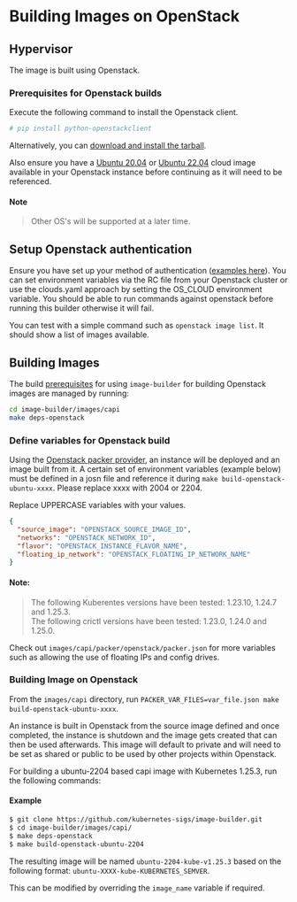 # Building Images on OpenStack

## Hypervisor

The image is built using Openstack.

### Prerequisites for Openstack builds

Execute the following command to install the Openstack client.
```bash
# pip install python-openstackclient
```
Alternatively, you can [download and install the tarball](https://docs.openstack.org/python-openstackclient/latest/#getting-started).


Also ensure you have a [Ubuntu 20.04](https://cloud-images.ubuntu.com/focal/current/) or [Ubuntu 22.04](https://cloud-images.ubuntu.com/jammy/current/) cloud image available in your Openstack instance before continuing as it will need to be referenced.

#### Note
> Other OS's will be supported at a later time.

## Setup Openstack authentication
Ensure you have set up your method of authentication ([examples here](https://docs.openstack.org/python-openstackclient/zed/cli/authentication.html)).
You can set environment variables via the RC file from your Openstack cluster or use the clouds.yaml approach by setting the OS_CLOUD environment variable.
You should be able to run commands against openstack before running this builder otherwise it will fail.

You can test with a simple command such as `openstack image list`. It should show a list of images available.


## Building Images

The build [prerequisites](../capi.md#prerequisites) for using `image-builder` for
building Openstack images are managed by running:

```bash
cd image-builder/images/capi
make deps-openstack
```


### Define variables for Openstack build
Using the [Openstack packer provider](https://developer.hashicorp.com/packer/plugins/builders/openstack), an instance will be deployed and an image built from it.
A certain set of environment variables (example below) must be defined in a josn file  and reference it during `make build-openstack-ubuntu-xxxx`. Please replace xxxx with 2004 or 2204.

Replace UPPERCASE variables with your values.
```json
{
  "source_image": "OPENSTACK_SOURCE_IMAGE_ID",
  "networks": "OPENSTACK_NETWORK_ID",
  "flavor": "OPENSTACK_INSTANCE_FLAVOR_NAME",
  "floating_ip_network": "OPENSTACK_FLOATING_IP_NETWORK_NAME"
}
```

#### Note:
> The following Kuberentes versions have been tested: 1.23.10, 1.24.7 and 1.25.3. <br>
The following crictl versions have been tested: 1.23.0, 1.24.0 and 1.25.0.

Check out `images/capi/packer/openstack/packer.json` for more variables such as allowing the use of floating IPs and config drives.

### Building Image on Openstack

From the `images/capi` directory, run `PACKER_VAR_FILES=var_file.json make build-openstack-ubuntu-xxxx`.

An instance is built in Openstack from the source image defined and once completed, the instance is shutdown and the image gets created that can then be used afterwards.
This image will default to private and will need to be set as shared or public to be used by other projects within Openstack.

For building a ubuntu-2204 based capi image with Kubernetes 1.25.3, run the following commands:

#### Example
```bash
$ git clone https://github.com/kubernetes-sigs/image-builder.git
$ cd image-builder/images/capi/
$ make deps-openstack
$ make build-openstack-ubuntu-2204
```

The resulting image will be named `ubuntu-2204-kube-v1.25.3` based on the following format: `ubuntu-XXXX-kube-KUBERNETES_SEMVER`.

This can be modified by overriding the `image_name` variable if required.